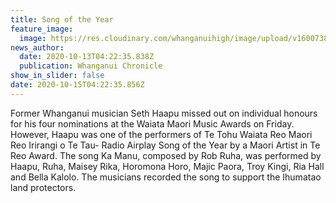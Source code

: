 ```yaml
---
title: Song of the Year
feature_image:
  image: https://res.cloudinary.com/whanganuihigh/image/upload/v1600738160/News/Seth_Haapu_ex_Chron_21.9.20.jpg
news_author:
  date: 2020-10-13T04:22:35.838Z
  publication: Whanganui Chronicle
show_in_slider: false
date: 2020-10-15T04:22:35.856Z
---
```

Former Whanganui musician Seth Haapu missed out on individual honours for his four nominations at the Waiata Maori Music Awards on Friday. However, Haapu was one of the performers of Te Tohu Waiata Reo Maori Reo Irirangi o Te Tau- Radio Airplay Song of the Year by a Maori Artist in Te Reo Award. The song Ka Manu, composed by Rob Ruha, was performed by Haapu, Ruha, Maisey Rika, Horomona Horo, Majic Paora, Troy Kingi, Ria Hall and Bella Kalolo. The musicians recorded the song to support the Ihumatao land protectors.